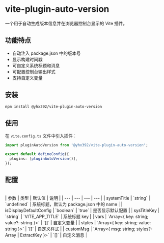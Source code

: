 # vite-plugin-auto-version

一个用于自动生成版本信息并在浏览器控制台显示的 Vite 插件。

## 功能特点

- 自动注入 package.json 中的版本号
- 显示构建时间戳
- 可自定义系统标题和消息
- 可配置控制台输出样式
- 支持自定义变量

## 安装

```bash
npm install @yhx392/vite-plugin-auto-version
```

## 使用

在 `vite.config.ts` 文件中引入插件：

```typescript
import pluginAutoVersion from '@yhx392/vite-plugin-auto-version';

export default defineConfig({
  plugins: [pluginAutoVersion()],
});
```

## 配置

<br>
| 参数 | 类型 | 默认值 | 说明 |
| --- | --- | --- | --- |
| systemTitle | `string` | `undefined` | 系统标题，默认为 package.json 中的 name |  
| isDisplayDefaultConfig | `boolean` | `true` | 是否显示默认配置 |
| sysTitleKey | `string` | `VITE_APP_TITLE` | 系统标题 key |
| vars | `Array<{ key: string; value?: string }>` | `[]` | 自定义变量 |
| styles | `Array<{ key: string; value: string }>` | `[]` | 自定义样式 |
| customMsg | `Array<{ msg: string; styles?: Array<string> | ExtractKey<stylesType> }>` | `[]` | 自定义消息 |
